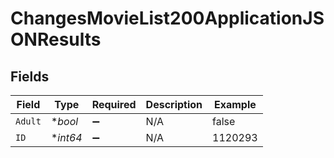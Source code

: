 # ChangesMovieList200ApplicationJSONResults


## Fields

| Field              | Type               | Required           | Description        | Example            |
| ------------------ | ------------------ | ------------------ | ------------------ | ------------------ |
| `Adult`            | **bool*            | :heavy_minus_sign: | N/A                | false              |
| `ID`               | **int64*           | :heavy_minus_sign: | N/A                | 1120293            |